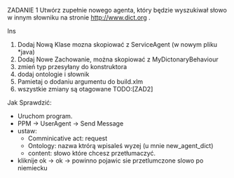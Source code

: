 ZADANIE 1
Utwórz zupełnie nowego agenta, który będzie wyszukiwał słowo w innym słowniku na stronie http://www.dict.org .

Ins
1. Dodaj Nową Klase mozna skopiować z ServiceAgent (w nowym pliku *java)
2. Dodaj Nowe Zachowanie, można skopiować z MyDictonaryBehaviour
3. zmień typ przesyłany do konstruktora
4. dodaj ontologie i słownik
5. Pamietaj o dodaniu argumentu do build.xlm 
6. wszystkie zmiany są otagowane TODO:[ZAD2]

Jak Sprawdzić:
- Uruchom program.
- PPM -> UserAgent -> Send Message
- ustaw:
  * Comminicative act: request
  * Ontology: nazwa ktrórą wpisaleś wyzej (u mnie new_agent_dict)
  * content: słowo które chcesz przetłumaczyć.
- kliknije ok -> ok -> powinno pojawic sie przetlumczone slowo po niemiecku